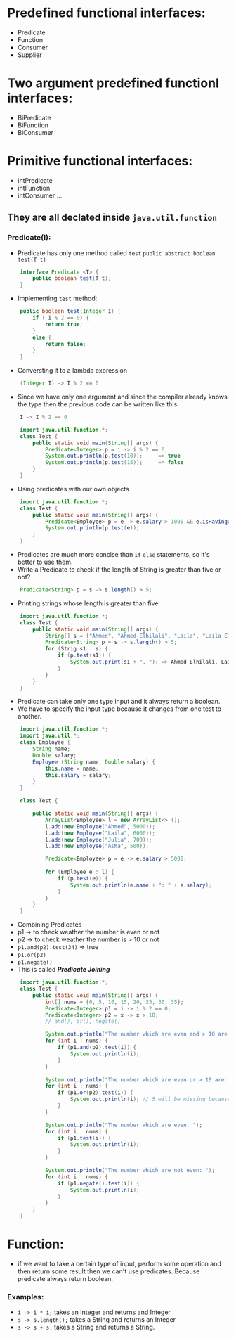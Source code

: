 # Predefined functional interfaces:
- Predicate
- Function
- Consumer
- Supplier
# Two argument predefined functionl interfaces:
- BiPredicate
- BiFunction
- BiConsumer
# Primitive functional interfaces:
- intPredicate
- intFunction
- intConsumer
  ...
## They are all declated inside `java.util.function`

### Predicate(I):
- Predicate has only one method called `test`
`public abstract boolean test(T t)`
``` java
    interface Predicate <T> {
        public boolean test(T t);
    }
```

- Implementing `test` method:

``` java
    public boolean test(Integer I) {
        if ( I % 2 == 0) {
            return true;
        }
        else {
            return false;
        }
    }
```
- Conversting it to a lambda expression
  
``` java
    (Integer I) -> I % 2 == 0
```
- Since we have only one argument and since the compiler already knows the type then the previous code can be written like this:
``` java
    I -> I % 2 == 0
```

``` java
    import java.util.function.*;
    class Test {
        public static void main(String[] args) {
            Predicate<Integer> p = i -> i % 2 == 0;
            System.out.println(p.test(10));     => true
            System.out.println(p.test(15));     => false
        }
    }
```
- Using predicates with our own objects

``` java
    import java.util.function.*;
    class Test {
        public static void main(String[] args) {
            Predicate<Employee> p = e -> e.salary > 1000 && e.isHavingGF == true;
            System.out.println(p.test(e));
        }
    }
```
- Predicates are much more concise than `if` `else` statements, so it's better to use them.
- Write a Predicate to check if the length of String is greater than five or not?
``` java
    Predicate<String> p = s -> s.length() > 5;
```
- Printing strings whose length is greater than five
``` java
    import java.util.function.*;
    class Test {
        public static void main(String[] args) {
            String[] s = {"Ahmed", "Ahmed Elhilali", "Laila", "Laila Elhilali", "El hassane"};
            Predicate<String> p = s -> s.length() > 5;
            for (Strig s1 : s) {
                if (p.test(s1)) {
                    System.out.print(s1 + ", "); => Ahmed Elhilali, Lailali Elhilali, El hassane,
                }
            }
        }
    }
```
- Predicate can take only one type input and it always return a boolean.
- We have to specify the input type because it changes from one test to another.

``` java
    import java.util.function.*;
    import java.util.*;
    class Employee {
        String name;
        Double salary;
        Employee (String name, Double salary) {
            this.name = name;
            this.salary = salary;
        }
    }

    class Test {

        public static void main(String[] args) {
            ArrayList<Employee> l = new ArrayList<> ();
            l.add(new Employee("Ahmed", 5000));
            l.add(new Employee("Laila", 6000));
            l.add(new Employee("Julia", 700));
            l.add(new Employee("Asma", 500));

            Predicate<Employee> p = e -> e.salary > 5000;
            
            for (Employee e : l) {
                if (p.test(e)) {
                    System.out.println(e.name + ": " + e.salary);
                }
            }
        }
    }
```
- Combining Predicates
- p1 -> to check weather the number is even or not
- p2 -> to check weather the number is > 10 or not
- `p1.and(p2).test(34)` => true
- `p1.or(p2)`
- `p1.negate()`
- This is called ***Predicate Joining***
``` java
    import java.util.function.*;
    class Test {
        public static void main(String[] args) {
            int[] nums = {0, 5, 10, 15, 20, 25, 30, 35};
            Predicate<Integer> p1 = i -> i % 2 == 0;
            Predicate<Integer> p2 = x -> x > 10;
            // and(), or(), negate()

            System.out.println("The number which are even and > 10 are: ");
            for (int i : nums) {
                if (p1.and(p2).test(i)) {
                    System.out.println(i);
                }
            }

            System.out.println("The number which are even or > 10 are: ");
            for (int i : nums) {
                if (p1.or(p2).test(i)) {
                    System.out.println(i); // 5 will be missing because it's not even and it's not greater than 10
                }
            }

            System.out.println("The number which are even: ");
            for (int i : nums) {
                if (p1.test(i)) {
                    System.out.println(i);
                }
            }

            System.out.println("The number which are not even: ");
            for (int i : nums) {
                if (p1.negate().test(i)) {
                    System.out.println(i);
                }
            }
        }
    }
```
# Function:
- if we want to take a certain type of input, perform some operation and then return some result then we can't use predicates. Because predicate always return boolean.
### Examples: 
- `i -> i * i;`      takes an Integer and returns and Integer
- `s -> s.length();`  takes a String and returns an Integer
- `s -> s + s;`       takes a String and returns a String.


